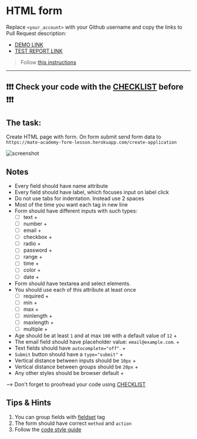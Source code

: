 # HTML form
Replace `<your_account>` with your Github username and copy the links to Pull Request description:
- [DEMO LINK](https://rudenkorest.github.io/layout_html-form/)
- [TEST REPORT LINK](https://rudenkorest.github.io/layout_html-form/report/html_report/)

> Follow [this instructions](https://mate-academy.github.io/layout_task-guideline/#how-to-solve-the-layout-tasks-on-github)
___

## ❗️❗️❗️ Check your code with the [CHECKLIST](https://github.com/mate-academy/layout_html-form/blob/master/checklist.md) before ❗️❗️❗️

## The task:
Create HTML page with form. On form submit send form data to `https://mate-academy-form-lesson.herokuapp.com/create-application`

![screenshot](./references/form-example.png)

## Notes
- Every field should have name attribute
- Every field should have label, which focuses input on label click
- Do not use tabs for indentation. Instead use 2 spaces
- Most of the time you want each tag in new line
- Form should have different inputs with such types:
  - [ ] text +
  - [ ] number +
  - [ ] email +
  - [ ] checkbox +
  - [ ] radio +
  - [ ] password +
  - [ ] range +
  - [ ] time +
  - [ ] color +
  - [ ] date +
- Form should have textarea and select elements.
- You should use each of this attribute at least once
  - [ ] required +
  - [ ] min +
  - [ ] max +
  - [ ] minlength +
  - [ ] maxlength +
  - [ ] multiple +
- Age should be at least `1` and at max `100` with a default value of `12` +
- The email field should have placeholder value: `email@example.com`. +
- Text fields should have `autocomplete="off"`. +
- `Submit` button should have a `type="submit"` +
- Vertical distance between inputs should be `10px` +
- Vertical distance between groups should be `20px` +
- Any other styles should be browser default +

--> Don't forget to proofread your code using [CHECKLIST](https://github.com/mate-academy/layout_html-form/blob/master/checklist.md)

## Tips & Hints
1. You can group fields with [fieldset](https://developer.mozilla.org/en-US/docs/Web/HTML/Element/fieldset) tag
2. The form should have correct `method` and `action`
3. Follow the [code style guide](https://mate-academy.github.io/style-guides/htmlcss.html)
